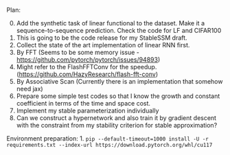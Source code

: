 Plan:

0. Add the synthetic task of linear functional to the dataset. Make it a sequence-to-sequence prediction. 
    Check the code for LF and CIFAR100
1. This is going to be the code release for my StableSSM draft.
2. Collect the state of the art implementation of linear RNN first.
3. By FFT (Seems to be some memory issue - https://github.com/pytorch/pytorch/issues/94893)
4. Might refer to the FlashFFTConv for the speedup. (https://github.com/HazyResearch/flash-fft-conv)
5. By Associative Scan (Currently there is an implementation that somehow need jax)
6. Prepare some simple test codes so that I know the growth and constant coefficient in terms of the time and space cost.
7. Implement my stable parameterization individually
8. Can we construct a hypernetwork and also train it by gradient descent with the constraint from my stability criterion for stable approximation?

Environment preparation:
1\.
`pip --default-timeout=1000 install -U -r requirements.txt --index-url https://download.pytorch.org/whl/cu117 `

